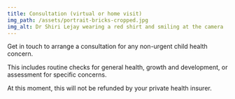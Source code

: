 ```yaml
---
title: Consultation (virtual or home visit)
img_path: /assets/portrait-bricks-cropped.jpg
img_alt: Dr Shiri Lejay wearing a red shirt and smiling at the camera
---
```


Get in touch to arrange a consultation for any non-urgent child health concern.

This includes routine checks for general health, growth and development, or assessment for specific concerns.


At this moment, this will not be refunded by your private health insurer.